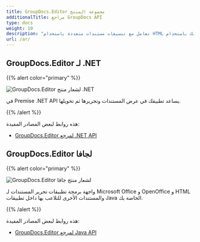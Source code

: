 ```yaml
---
title: GroupDocs.Editor مجموعة المنتج
additionalTitle: مراجع GroupDocs API
type: docs
weight: 10
description: "تعامل مع تنسيقات مستندات متعددة باستخدام HTML مع في تطبيقاتك باستخدام GroupDocs.Editor APIs"
url: /ar/
---
```


## GroupDocs.Editor لـ .NET

{{% alert color="primary" %}} 

![GroupDocs.Editor لشعار منتج .NET](../gdocs_net.png)

في Premise .NET API يساعد تطبيقك في عرض المستندات وتحريرها ثم تحويلها.

{{% /alert %}} 

هذه روابط لبعض المصادر المفيدة:

- [GroupDocs.Editor لمرجع .NET API](/editor/ar/net/)


## GroupDocs.Editor لجافا

{{% alert color="primary" %}}

![GroupDocs.Editor لشعار منتج جافا](../gdocs_java.png)

واجهة برمجة تطبيقات تحرير المستندات لـ Microsoft Office و OpenOffice و HTML والمستندات الأخرى للتلاعب بها داخل تطبيقات Java الخاصة بك.

{{% /alert %}}

هذه روابط لبعض المصادر المفيدة:

- [GroupDocs.Editor لمرجع Java API](/editor/java/)
